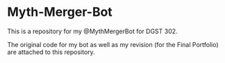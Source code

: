 # Myth-Merger-Bot
This is a repository for my @MythMergerBot for DGST 302.

The original code for my bot as well as my revision (for the Final Portfolio) are attached to this repository. 
